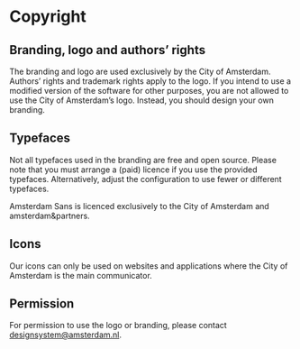 # Copyright

## Branding, logo and authors’ rights

The branding and logo are used exclusively by the City of Amsterdam.
Authors’ rights and trademark rights apply to the logo.
If you intend to use a modified version of the software for other purposes, you are not allowed to use the City of Amsterdam’s logo.
Instead, you should design your own branding.

## Typefaces

Not all typefaces used in the branding are free and open source.
Please note that you must arrange a (paid) licence if you use the provided typefaces.
Alternatively, adjust the configuration to use fewer or different typefaces.

Amsterdam Sans is licenced exclusively to the City of Amsterdam and amsterdam&partners.

## Icons

Our icons can only be used on websites and applications where the City of Amsterdam is the main communicator.

## Permission

For permission to use the logo or branding, please contact <designsystem@amsterdam.nl>.
